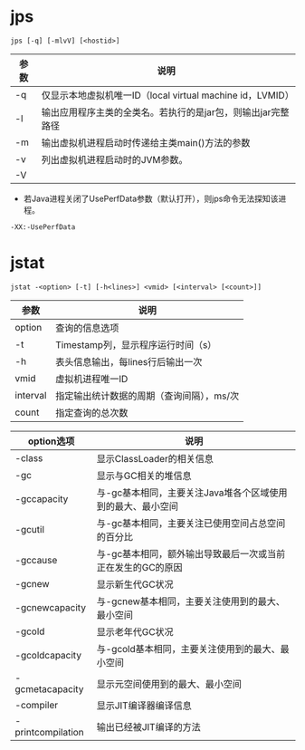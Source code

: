 # jps

```shell
jps [-q] [-mlvV] [<hostid>]
```

| 参数 | 说明                                                         |
| ---- | ------------------------------------------------------------ |
| \-q  | 仅显示本地虚拟机唯一ID（local virtual machine id，LVMID）    |
| \-l  | 输出应用程序主类的全类名。若执行的是jar包，则输出jar完整路径 |
| \-m  | 输出虚拟机进程启动时传递给主类main()方法的参数               |
| \-v  | 列出虚拟机进程启动时的JVM参数。                              |
| \-V  |                                                              |

- 若Java进程关闭了UsePerfData参数（默认打开），则jps命令无法探知该进程。

```shell
-XX:-UsePerfData
```

# jstat

```shell
jstat -<option> [-t] [-h<lines>] <vmid> [<interval> [<count>]]
```
| 参数     | 说明                                      |
| -------- | ----------------------------------------- |
| option   | 查询的信息选项                            |
| \-t      | Timestamp列，显示程序运行时间（s）        |
| \-h      | 表头信息输出，每lines行后输出一次         |
| vmid     | 虚拟机进程唯一ID                          |
| interval | 指定输出统计数据的周期（查询间隔），ms/次 |
| count    | 指定查询的总次数                          |

|option选项|说明|
|--|--|
|\-class|显示ClassLoader的相关信息|
|\-gc|显示与GC相关的堆信息|
|\-gccapacity|与\-gc基本相同，主要关注Java堆各个区域使用到的最大、最小空间|
|\-gcutil|与\-gc基本相同，主要关注已使用空间占总空间的百分比|
|\-gccause|与\-gc基本相同，额外输出导致最后一次或当前正在发生的GC的原因|
|\-gcnew|显示新生代GC状况|
|\-gcnewcapacity|与\-gcnew基本相同，主要关注使用到的最大、最小空间|
|\-gcold|显示老年代GC状况|
|\-gcoldcapacity|与\-gcold基本相同，主要关注使用到的最大、最小空间|
|\-gcmetacapacity|显示元空间使用到的最大、最小空间|
|\-compiler|显示JIT编译器编译信息|
|\-printcompilation|输出已经被JIT编译的方法|